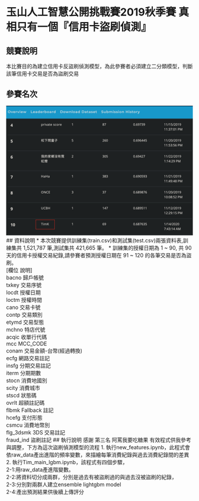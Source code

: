 # 玉山人工智慧公開挑戰賽2019秋季賽 真相只有一個『信用卡盜刷偵測』
## 競賽說明
本比賽目的為建立信用卡反盜刷偵測模型，為此參賽者必須建立二分類模型，判斷該筆信用卡交易是否為盜刷交易
## 參賽名次
<img src="參賽名次.png" alt="Alt text" title="Optional title">
## 資料說明
* 本次競賽提供訓練集(train.csv)和測試集(test.csv)兩張資料表,訓練集共
1,521,787 筆,測試集共 421,665 筆。
* 訓練集的授權日期為 1 ~ 90, 共 90 天的信用卡授權交易紀錄,請參賽者預測授權日期在 91 ~ 120 的各筆交易是否為盜刷。
<br>[欄位 說明]
<br>bacno 歸戶帳號
<br>txkey 交易序號
<br>locdt 授權日期
<br>loctm 授權時間
<br>cano 交易卡號
<br>contp 交易類別
<br>etymd 交易型態
<br>mchno 特店代號
<br>acqic 收單行代碼
<br>mcc MCC_CODE
<br>conam 交易金額-台幣(經過轉換)
<br>ecfg 網路交易註記
<br>insfg 分期交易註記
<br>iterm 分期期數
<br>stocn 消費地國別
<br>scity 消費城市
<br>stscd 狀態碼
<br>ovrlt 超額註記碼
<br>flbmk Fallback 註記
<br>hcefg 支付形態
<br>csmcu 消費地幣別
<br>flg_3dsmk 3DS 交易註記
<br>fraud_ind 盜刷註記 
## 執行說明
感謝 第三名 阿罵我要吃糖果 有效程式供我參考與調整，下方為這次盜刷偵測模型的流程
1. 執行new_features.ipynb，此程式會依raw_data產出進階的頻率變數，來描繪每筆消費紀錄與過去消費紀錄間的差異 <br> 
2. 執行Tim_main_lgbm.ipynb，該程式有四個步驟，
  <br>2-1:用raw_data產進階變數。
  <br>2-2:將資料切分成兩群，分別是過去有被盜刷過的與過去沒被盜刷的紀錄，
  <br>2-3:分別對兩群人建立ensemble lightgbm model
  <br>2-4:產出預測結果供後續上傳評分
